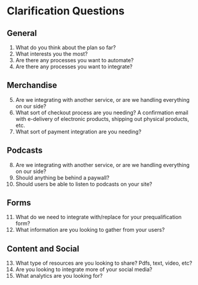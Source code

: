 # Clarification Questions

## General
1. What do you think about the plan so far?
2. What interests you the most?
3. Are there any processes you want to automate?
4. Are there any processes you want to integrate?

## Merchandise
5. Are we integrating with another service, or are we handling everything on our side?
6. What sort of checkout process are you needing? A confirmation email with e-delivery of electronic products, shipping out physical products, etc.
7. What sort of payment integration are you needing?

## Podcasts
8. Are we integrating with another service, or are we handling everything on our side?
9. Should anything be behind a paywall?
10. Should users be able to listen to podcasts on your site?

## Forms
11. What do we need to integrate with/replace for your prequalification form?
12. What information are you looking to gather from your users?

## Content and Social
13. What type of resources are you looking to share? Pdfs, text, video, etc?
14. Are you looking to integrate more of your social media?
15. What analytics are you looking for?

